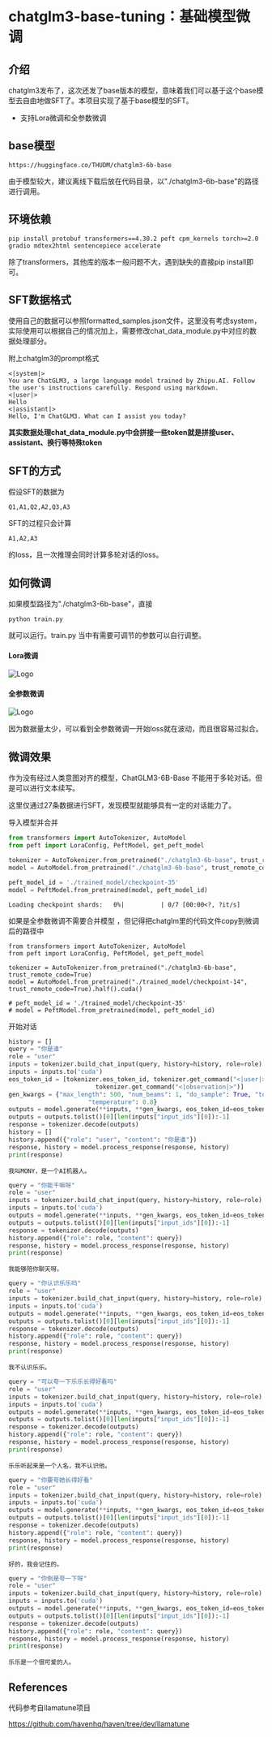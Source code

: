 # chatglm3-base-tuning：基础模型微调

## 介绍

chatglm3发布了，这次还发了base版本的模型，意味着我们可以基于这个base模型去自由地做SFT了。本项目实现了基于base模型的SFT。

- 支持Lora微调和全参数微调


## base模型

```text
https://huggingface.co/THUDM/chatglm3-6b-base
```

由于模型较大，建议离线下载后放在代码目录，以"./chatglm3-6b-base"的路径进行调用。

## 环境依赖

```text
pip install protobuf transformers==4.30.2 peft cpm_kernels torch>=2.0 gradio mdtex2html sentencepiece accelerate
```

除了transformers，其他库的版本一般问题不大，遇到缺失的直接pip install即可。

## SFT数据格式

使用自己的数据可以参照formatted_samples.json文件，这里没有考虑system，实际使用可以根据自己的情况加上，需要修改chat_data_module.py中对应的数据处理部分。

附上chatglm3的prompt格式 

```text
<|system|>
You are ChatGLM3, a large language model trained by Zhipu.AI. Follow the user's instructions carefully. Respond using markdown.
<|user|>
Hello
<|assistant|>
Hello, I'm ChatGLM3. What can I assist you today?
```

**其实数据处理chat_data_module.py中会拼接一些token就是拼接user、assistant、换行等特殊token**

## SFT的方式

假设SFT的数据为 
```text
Q1,A1,Q2,A2,Q3,A3
```
SFT的过程只会计算
```text
A1,A2,A3
```
的loss，且一次推理会同时计算多轮对话的loss。


## 如何微调

如果模型路径为"./chatglm3-6b-base"，直接

```text
python train.py
```

就可以运行。train.py 当中有需要可调节的参数可以自行调整。

#### Lora微调

![Logo](figures/training.png)

#### 全参数微调

![Logo](figures/training2.png)

因为数据量太少，可以看到全参数微调一开始loss就在波动，而且很容易过拟合。

## 微调效果

作为没有经过人类意图对齐的模型，ChatGLM3-6B-Base 不能用于多轮对话。但是可以进行文本续写。

这里仅通过27条数据进行SFT，发现模型就能够具有一定的对话能力了。

导入模型并合并

```python
from transformers import AutoTokenizer, AutoModel
from peft import LoraConfig, PeftModel, get_peft_model

tokenizer = AutoTokenizer.from_pretrained("./chatglm3-6b-base", trust_remote_code=True)
model = AutoModel.from_pretrained("./chatglm3-6b-base", trust_remote_code=True).half().cuda()

peft_model_id = './trained_model/checkpoint-35'
model = PeftModel.from_pretrained(model, peft_model_id)
```


    Loading checkpoint shards:   0%|          | 0/7 [00:00<?, ?it/s]

如果是全参数微调不需要合并模型 ，但记得把chatglm里的代码文件copy到微调后的路径中

```
from transformers import AutoTokenizer, AutoModel
from peft import LoraConfig, PeftModel, get_peft_model

tokenizer = AutoTokenizer.from_pretrained("./chatglm3-6b-base", trust_remote_code=True)
model = AutoModel.from_pretrained("./trained_model/checkpoint-14", trust_remote_code=True).half().cuda()

# peft_model_id = './trained_model/checkpoint-35'
# model = PeftModel.from_pretrained(model, peft_model_id)
```

开始对话

```python
history = []
query = "你是谁"
role = "user"
inputs = tokenizer.build_chat_input(query, history=history, role=role)
inputs = inputs.to('cuda')
eos_token_id = [tokenizer.eos_token_id, tokenizer.get_command("<|user|>"),
                        tokenizer.get_command("<|observation|>")]
gen_kwargs = {"max_length": 500, "num_beams": 1, "do_sample": True, "top_p": 0.8,
                      "temperature": 0.8}
outputs = model.generate(**inputs, **gen_kwargs, eos_token_id=eos_token_id)
outputs = outputs.tolist()[0][len(inputs["input_ids"][0]):-1]
response = tokenizer.decode(outputs)
history = []
history.append({"role": "user", "content": "你是谁"})
response, history = model.process_response(response, history)
print(response)
```

    我叫MONY，是一个AI机器人。



```python
query = "你能干嘛呀"
role = "user"
inputs = tokenizer.build_chat_input(query, history=history, role=role)
inputs = inputs.to('cuda')
outputs = model.generate(**inputs, **gen_kwargs, eos_token_id=eos_token_id)
outputs = outputs.tolist()[0][len(inputs["input_ids"][0]):-1]
response = tokenizer.decode(outputs)
history.append({"role": role, "content": query})
response, history = model.process_response(response, history)
print(response)
```

    我能够陪你聊天呀。



```python
query = "你认识乐乐吗"
role = "user"
inputs = tokenizer.build_chat_input(query, history=history, role=role)
inputs = inputs.to('cuda')
outputs = model.generate(**inputs, **gen_kwargs, eos_token_id=eos_token_id)
outputs = outputs.tolist()[0][len(inputs["input_ids"][0]):-1]
response = tokenizer.decode(outputs)
history.append({"role": role, "content": query})
response, history = model.process_response(response, history)
print(response)
```

    我不认识乐乐。



```python
query = "可以夸一下乐乐长得好看吗"
role = "user"
inputs = tokenizer.build_chat_input(query, history=history, role=role)
inputs = inputs.to('cuda')
outputs = model.generate(**inputs, **gen_kwargs, eos_token_id=eos_token_id)
outputs = outputs.tolist()[0][len(inputs["input_ids"][0]):-1]
response = tokenizer.decode(outputs)
history.append({"role": role, "content": query})
response, history = model.process_response(response, history)
print(response)
```

    乐乐听起来是一个人名，我不认识他。



```python
query = "你要夸她长得好看"
role = "user"
inputs = tokenizer.build_chat_input(query, history=history, role=role)
inputs = inputs.to('cuda')
outputs = model.generate(**inputs, **gen_kwargs, eos_token_id=eos_token_id)
outputs = outputs.tolist()[0][len(inputs["input_ids"][0]):-1]
response = tokenizer.decode(outputs)
history.append({"role": role, "content": query})
response, history = model.process_response(response, history)
print(response)
```

    好的，我会记住的。



```python
query = "你倒是夸一下呀"
role = "user"
inputs = tokenizer.build_chat_input(query, history=history, role=role)
inputs = inputs.to('cuda')
outputs = model.generate(**inputs, **gen_kwargs, eos_token_id=eos_token_id)
outputs = outputs.tolist()[0][len(inputs["input_ids"][0]):-1]
response = tokenizer.decode(outputs)
history.append({"role": role, "content": query})
response, history = model.process_response(response, history)
print(response)
```

    乐乐是一个很可爱的人。



## References

代码参考自llamatune项目

https://github.com/havenhq/haven/tree/dev/llamatune



